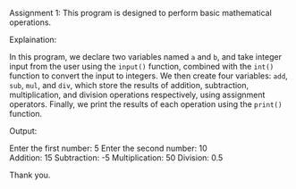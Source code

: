 Assignment 1: This program is designed to perform basic mathematical operations.

Explaination:

In this program, we declare two variables named `a` and `b`, and take integer input from the user using the `input()` function, combined with the `int()` function to convert the input to integers.
We then create four variables: `add`, `sub`, `mul`, and `div`, which store the results of addition, subtraction, multiplication, and division operations respectively, using assignment operators.
Finally, we print the results of each operation using the `print()` function.

Output:

Enter the first number: 5
Enter the second number: 10              
Addition: 15
Subtraction: -5
Multiplication: 50
Division: 0.5

Thank you.

